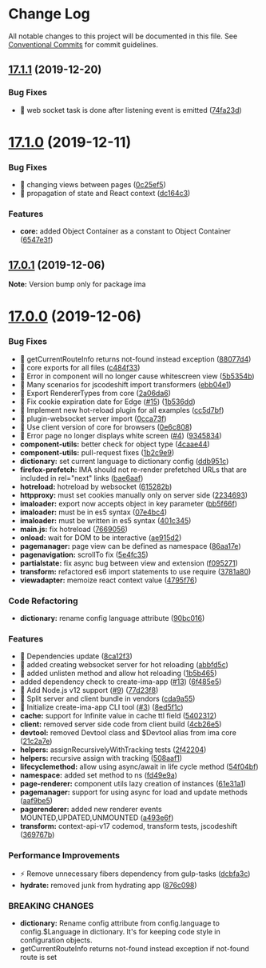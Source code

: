 # Change Log

All notable changes to this project will be documented in this file.
See [Conventional Commits](https://conventionalcommits.org) for commit guidelines.

## [17.1.1](https://github.com/seznam/ima/compare/v17.1.0...v17.1.1) (2019-12-20)


### Bug Fixes

* 🐛 web socket task is done after listening event is emitted ([74fa23d](https://github.com/seznam/ima/commit/74fa23d33a87411a3fabc0d95a23cf66d285fbb3))





# [17.1.0](https://github.com/seznam/ima/compare/v17.0.1...v17.1.0) (2019-12-11)


### Bug Fixes

* 🐛 changing views between pages ([0c25ef5](https://github.com/seznam/ima/commit/0c25ef5ad4a8688c8605fd08f5bd32fe8c331764))
* 🐛 propagation of state and React context ([dc164c3](https://github.com/seznam/ima/commit/dc164c3ed55e786010ac2a82e081ec15efbf1dc1))


### Features

* **core:** added Object Container as a constant to Object Container ([6547e3f](https://github.com/seznam/ima/commit/6547e3fcfdc3572b115779f9b1805b2703a44259))





## [17.0.1](https://github.com/seznam/ima/compare/v17.0.0...v17.0.1) (2019-12-06)

**Note:** Version bump only for package ima





# [17.0.0](https://github.com/seznam/ima/compare/v17.0.0-rc.10...v17.0.0) (2019-12-06)

### Bug Fixes

* 🐛 getCurrentRouteInfo returns not-found instead exception ([88077d4](https://github.com/seznam/ima/commit/88077d44ebc40249e1bd2bdf55fe5a359b4bc3df))
* 🐛 core exports for all files ([c484f33](https://github.com/seznam/ima/commit/c484f33d17f701ce9e4e8f437b04ba377fcea98f))
* 🐛 Error in component will no longer cause whitescreen view ([5b5354b](https://github.com/seznam/ima/commit/5b5354bb10dce52aec0b022b75cf800df8e6efc2))
* 🐛 Many scenarios for jscodeshift import transformers ([ebb04e1](https://github.com/seznam/ima/commit/ebb04e1fe6214afab61b142d8192a6584170ad92))
* 🐛 Export RendererTypes from core ([2a06da6](https://github.com/seznam/ima/commit/2a06da6aa2ff5154466fd70b589dab9321322ed0))
* 🐛 Fix cookie expiration date for Edge ([#15](https://github.com/seznam/ima/issues/15)) ([1b536dd](https://github.com/seznam/ima/commit/1b536dd648ec1ffc367b7af17458e6d5152ad305))
* 🐛 Implement new hot-reload plugin for all examples ([cc5d7bf](https://github.com/seznam/ima/commit/cc5d7bfbc231e4e87199da55fe1c5a3bfe95c1bf))
* 🐛 plugin-websocket server import ([0cca73f](https://github.com/seznam/ima/commit/0cca73fc2bcc60dabc03e89abc3177a6f22e97c2))
* 🐛 Use client version of core for browsers ([0e6c808](https://github.com/seznam/ima/commit/0e6c80897cd5af8eebc4a5f696ea0bc40d29acbf))
* 🐛 Error page no longer displays white screen ([#4](https://github.com/seznam/ima/issues/4)) ([9345834](https://github.com/seznam/ima/commit/9345834615b154795064117e57c4aa315a752750))
* **component-utils:** better check for object type ([4caae44](https://github.com/seznam/ima/commit/4caae44295b883656611c92d4a176d5e3eef7e3b))
* **component-utils:** pull-request fixes ([1b2c9e9](https://github.com/seznam/ima/commit/1b2c9e94fcef8dcb26d8b77c3d4c85f9bfc7981e))
* **dictionary:** set current language to dictionary config ([ddb951c](https://github.com/seznam/ima/commit/ddb951cc0cd49ecf851160e7444dd1662390ec32))
* **firefox-prefetch:** IMA should not re-render prefetched URLs that are included in rel="next" links ([bae6aaf](https://github.com/seznam/ima/commit/bae6aaf2d0d849e48225d85e218cc30359c7cb64))
* **hotreload:** hotreload by websocket ([615282b](https://github.com/seznam/ima/commit/615282b05cba361377f5564211c80a204cc07909))
* **httpproxy:** must set cookies manually only on server side ([2234693](https://github.com/seznam/ima/commit/2234693d367343d6511bd55b4a6a0a6ccdbe42e9))
* **imaloader:** export now accepts object in key parameter ([bb5f66f](https://github.com/seznam/ima/commit/bb5f66f0c3ee13cbbe43083d81f46e27b1d0b39c))
* **imaloader:** must be in es5 syntax ([07e4bc4](https://github.com/seznam/ima/commit/07e4bc47707748079205b1abb24504b6c73fd5c2))
* **imaloader:** must be written in es5 syntax ([401c345](https://github.com/seznam/ima/commit/401c3455e9a6011a7b7bd2c1f47b100284090e13))
* **main.js:** fix hotreload ([7669056](https://github.com/seznam/ima/commit/7669056bc994f5d08b8b54c8d62a811ecd862114))
* **onload:** wait for DOM to be interactive ([ae915d2](https://github.com/seznam/ima/commit/ae915d2185333648b2063f5af388971765edfec0))
* **pagemanager:** page view can be defined as namespace ([86aa17e](https://github.com/seznam/ima/commit/86aa17e7771d737e0d16d6fde7b63c2e39f09a8f))
* **pagenavigation:** scrollTo fix ([5e4fc35](https://github.com/seznam/ima/commit/5e4fc35e4f9e9d5583e67b36ca4041fe898410a1))
* **partialstate:** fix async bug between view and extension ([f095271](https://github.com/seznam/ima/commit/f0952712bfb273cba83340f812bf05d03943b552))
* **transform:** refactored es6 import statements to use require ([3781a80](https://github.com/seznam/ima/commit/3781a8066231c345ff33684a9c0965d3f67ee1ad))
* **viewadapter:** memoize react context value ([4795f76](https://github.com/seznam/ima/commit/4795f76b438509d475a721ca9375bdcf414ceb59))


### Code Refactoring

* **dictionary:** rename config language attribute ([90bc016](https://github.com/seznam/ima/commit/90bc01673fe2cdd977873465e6aaf71e93cd7df5))


### Features

* 🎸 Dependencies update ([8ca12f3](https://github.com/seznam/ima/commit/8ca12f3e1c5f63c733e39aaf63d1fcf6ada967ba))
* 🎸 added creating websocket server for hot reloading ([abbfd5c](https://github.com/seznam/ima/commit/abbfd5cd1da0884540af8eea9168030d9c835116))
* 🎸 added unlisten method and allow hot reloading ([1b5b465](https://github.com/seznam/ima/commit/1b5b46557d9104dc9525adc51e1159b3181239e6))
* added dependency check to create-ima-app ([#13](https://github.com/seznam/ima/issues/13)) ([6f485e5](https://github.com/seznam/ima/commit/6f485e59475ab513282cea96b740d0335dc86043))
* 🎸 Add Node.js v12 support ([#9](https://github.com/seznam/ima/issues/9)) ([77d23f8](https://github.com/seznam/ima/commit/77d23f85975f7efba219399d1c2ebaaef063bb44))
* 🎸 Split server and client bundle in vendors ([cda9a55](https://github.com/seznam/ima/commit/cda9a55eb5873919b63fd3bae860e083f00ec81b))
* 🎸 Initialize create-ima-app CLI tool ([#3](https://github.com/seznam/ima/issues/3)) ([8ed5f1c](https://github.com/seznam/ima/commit/8ed5f1c68dd852e4f12960029080edca0d892f3f))
* **cache:** support for Infinite value in cache ttl field ([5402312](https://github.com/seznam/ima/commit/5402312b5edd09f2267765db3c3157abfe7c4da2))
* **client:** removed server side code from client build ([4cb26e5](https://github.com/seznam/ima/commit/4cb26e52ac1864b3fdff32dd13f833aec3cac0ef))
* **devtool:** removed Devtool class and $Devtool alias from ima core ([21c2a7e](https://github.com/seznam/ima/commit/21c2a7e3a7db5ce3d5c4741af9a963abb90c7bd6))
* **helpers:** assignRecursivelyWithTracking tests ([2f42204](https://github.com/seznam/ima/commit/2f42204ac3e3fbe3c2bc1a2b251e91dee61dcb45))
* **helpers:** recursive assign with tracking ([508aaf1](https://github.com/seznam/ima/commit/508aaf13c273f314b3d91835e5cbed81d3b2dc93))
* **lifecyclemethod:** allow using async/await in life cycle method ([54f04bf](https://github.com/seznam/ima/commit/54f04bfc578d38fd0e8cef246c22a8be8c257e27))
* **namespace:** added set method to ns ([fd49e9a](https://github.com/seznam/ima/commit/fd49e9a2703126dab6c9f20888dfe3ed90300496))
* **page-renderer:** component utils lazy creation of instances ([61e31a1](https://github.com/seznam/ima/commit/61e31a185e8a59d103182b819823a4b6365d6de2))
* **pagemanager:** support for using async for load and update methods ([aaf9be5](https://github.com/seznam/ima/commit/aaf9be5711aff1a14614deffe5e294548d95064e))
* **pagerenderer:** added new renderer events MOUNTED,UPDATED,UNMOUNTED ([a493e6f](https://github.com/seznam/ima/commit/a493e6f9e09942523f23b2a78f2fa5009e3b3633))
* **transform:** context-api-v17 codemod, transform tests, jscodeshift ([369767b](https://github.com/seznam/ima/commit/369767b65a19ea56ee1680b6b76cc1cef6485f45))


### Performance Improvements

* ⚡️ Remove unnecessary fibers dependency from gulp-tasks ([dcbfa3c](https://github.com/seznam/ima/commit/dcbfa3c4011bc9ee24e416d6f46560595be21d65))
* **hydrate:** removed junk from hydrating app ([876c098](https://github.com/seznam/ima/commit/876c098abf922cf3566c2564ab7f1f6557926a38))


### BREAKING CHANGES

* **dictionary:** Rename config attribute from config.language to config.$Language in dictionary.
It's for keeping code style in configuration objects.
* getCurrentRouteInfo returns not-found instead exception if not-found
route is set
